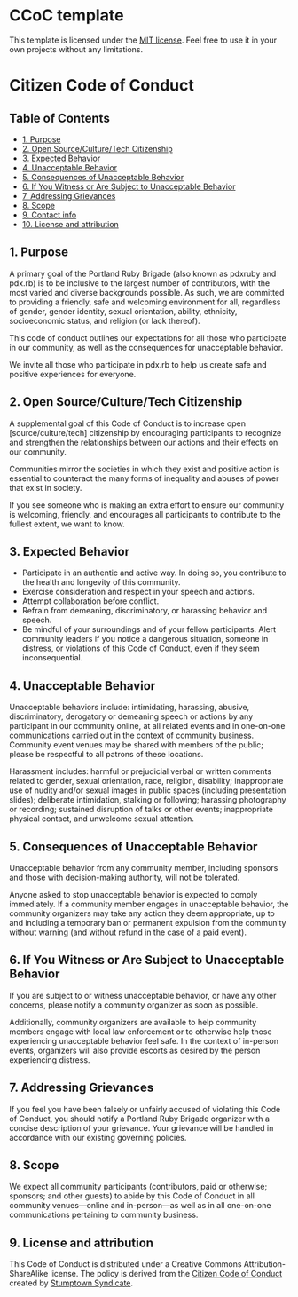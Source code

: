<!--Title start-->

# CCoC template

This template is licensed under the [MIT license](https://choosealicense.com/licenses/mit/). Feel free to use it in your own projects without any limitations.

<!--Title end-->

<!--Start template-->

# Citizen Code of Conduct

## Table of Contents

- [1. Purpose](#1-purpose)
- [2. Open Source/Culture/Tech Citizenship](#2-open-sourceculturetech-citizenship)
- [3. Expected Behavior](#3-expected-behavior)
- [4. Unacceptable Behavior](#4-unacceptable-behavior)
- [5. Consequences of Unacceptable Behavior](#5-consequences-of-unacceptable-behavior)
- [6. If You Witness or Are Subject to Unacceptable Behavior](#6-if-you-witness-or-are-subject-to-unacceptable-behavior)
- [7. Addressing Grievances](#7-addressing-grievances)
- [8. Scope](#8-scope)
- [9. Contact info](#9-contact-info)
- [10. License and attribution](#10-license-and-attribution)

## 1. Purpose

A primary goal of the Portland Ruby Brigade (also known as pdxruby and pdx.rb) is to be inclusive to the largest number of contributors, with the most varied and diverse backgrounds possible. As such, we are committed to providing a friendly, safe and welcoming environment for all, regardless of gender, gender identity, sexual orientation, ability, ethnicity, socioeconomic status, and religion (or lack thereof).

This code of conduct outlines our expectations for all those who participate in our community, as well as the consequences for unacceptable behavior.

We invite all those who participate in pdx.rb to help us create safe and positive experiences for everyone.

## 2. Open Source/Culture/Tech Citizenship

A supplemental goal of this Code of Conduct is to increase open [source/culture/tech] citizenship by encouraging participants to recognize and strengthen the relationships between our actions and their effects on our community.

Communities mirror the societies in which they exist and positive action is essential to counteract the many forms of inequality and abuses of power that exist in society.

If you see someone who is making an extra effort to ensure our community is welcoming, friendly, and encourages all participants to contribute to the fullest extent, we want to know.

## 3. Expected Behavior

- Participate in an authentic and active way. In doing so, you contribute to the health and longevity of this community.
- Exercise consideration and respect in your speech and actions.
- Attempt collaboration before conflict.
- Refrain from demeaning, discriminatory, or harassing behavior and speech.
- Be mindful of your surroundings and of your fellow participants. Alert community leaders if you notice a dangerous situation, someone in distress, or violations of this Code of Conduct, even if they seem inconsequential.

## 4. Unacceptable Behavior

Unacceptable behaviors include: intimidating, harassing, abusive, discriminatory, derogatory or demeaning speech or actions by any participant in our community online, at all related events and in one-on-one communications carried out in the context of community business. Community event venues may be shared with members of the public; please be respectful to all patrons of these locations.

Harassment includes: harmful or prejudicial verbal or written comments related to gender, sexual orientation, race, religion, disability; inappropriate use of nudity and/or sexual images in public spaces (including presentation slides); deliberate intimidation, stalking or following; harassing photography or recording; sustained disruption of talks or other events; inappropriate physical contact, and unwelcome sexual attention.

## 5. Consequences of Unacceptable Behavior

Unacceptable behavior from any community member, including sponsors and those with decision-making authority, will not be tolerated.

Anyone asked to stop unacceptable behavior is expected to comply immediately. If a community member engages in unacceptable behavior, the community organizers may take any action they deem appropriate, up to and including a temporary ban or permanent expulsion from the community without warning (and without refund in the case of a paid event).

## 6. If You Witness or Are Subject to Unacceptable Behavior

If you are subject to or witness unacceptable behavior, or have any other concerns, please notify a community organizer as soon as possible.

Additionally, community organizers are available to help community members engage with local law enforcement or to otherwise help those experiencing unacceptable behavior feel safe. In the context of in-person events, organizers will also provide escorts as desired by the person experiencing distress.

## 7. Addressing Grievances

If you feel you have been falsely or unfairly accused of violating this Code of Conduct, you should notify a Portland Ruby Brigade organizer with a concise description of your grievance. Your grievance will be handled in accordance with our existing governing policies.

## 8. Scope

We expect all community participants (contributors, paid or otherwise; sponsors; and other guests) to abide by this Code of Conduct in all community venues—online and in-person—as well as in all one-on-one communications pertaining to community business.

## 9. License and attribution

This Code of Conduct is distributed under a Creative Commons Attribution-ShareAlike license. The policy is derived from the [Citizen Code of Conduct](http://citizencodeofconduct.org) created by [Stumptown Syndicate](http://stumptownsyndicate.org).

<!--End template>
